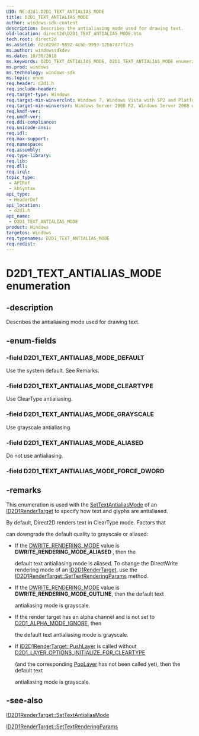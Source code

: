```yaml
---
UID: NE:d2d1.D2D1_TEXT_ANTIALIAS_MODE
title: D2D1_TEXT_ANTIALIAS_MODE
author: windows-sdk-content
description: Describes the antialiasing mode used for drawing text.
old-location: direct2d\D2D1_TEXT_ANTIALIAS_MODE.htm
tech.root: direct2d
ms.assetid: d2c829d7-9892-4cbb-9993-12bb7d77fc25
ms.author: windowssdkdev
ms.date: 10/30/2018
ms.keywords: D2D1_TEXT_ANTIALIAS_MODE, D2D1_TEXT_ANTIALIAS_MODE enumeration [Direct2D], D2D1_TEXT_ANTIALIAS_MODE_ALIASED, D2D1_TEXT_ANTIALIAS_MODE_CLEARTYPE, D2D1_TEXT_ANTIALIAS_MODE_DEFAULT, D2D1_TEXT_ANTIALIAS_MODE_GRAYSCALE, d2d1/D2D1_TEXT_ANTIALIAS_MODE, d2d1/D2D1_TEXT_ANTIALIAS_MODE_ALIASED, d2d1/D2D1_TEXT_ANTIALIAS_MODE_CLEARTYPE, d2d1/D2D1_TEXT_ANTIALIAS_MODE_DEFAULT, d2d1/D2D1_TEXT_ANTIALIAS_MODE_GRAYSCALE, direct2d.D2D1_TEXT_ANTIALIAS_MODE
ms.prod: windows
ms.technology: windows-sdk
ms.topic: enum
req.header: d2d1.h
req.include-header: 
req.target-type: Windows
req.target-min-winverclnt: Windows 7, Windows Vista with SP2 and Platform Update for Windows Vista [desktop apps \| UWP apps]
req.target-min-winversvr: Windows Server 2008 R2, Windows Server 2008 with SP2 and Platform Update for Windows Server 2008 [desktop apps \| UWP apps]
req.kmdf-ver: 
req.umdf-ver: 
req.ddi-compliance: 
req.unicode-ansi: 
req.idl: 
req.max-support: 
req.namespace: 
req.assembly: 
req.type-library: 
req.lib: 
req.dll: 
req.irql: 
topic_type:
 - APIRef
 - kbSyntax
api_type:
 - HeaderDef
api_location:
 - d2d1.h
api_name:
 - D2D1_TEXT_ANTIALIAS_MODE
product: Windows
targetos: Windows
req.typenames: D2D1_TEXT_ANTIALIAS_MODE
req.redist: 
---
```


# D2D1_TEXT_ANTIALIAS_MODE enumeration


## -description


Describes the antialiasing mode used for drawing text.


## -enum-fields




### -field D2D1_TEXT_ANTIALIAS_MODE_DEFAULT

Use the system default. See Remarks.


### -field D2D1_TEXT_ANTIALIAS_MODE_CLEARTYPE

Use ClearType antialiasing.


### -field D2D1_TEXT_ANTIALIAS_MODE_GRAYSCALE

Use grayscale antialiasing.


### -field D2D1_TEXT_ANTIALIAS_MODE_ALIASED

Do not use antialiasing.


### -field D2D1_TEXT_ANTIALIAS_MODE_FORCE_DWORD




## -remarks



This enumeration is used with the <a href="https://msdn.microsoft.com/be6161ed-d797-4090-9bf0-5d6ee11cac0e">SetTextAntialiasMode</a> of an <a href="https://msdn.microsoft.com/40629be9-5840-4bde-b369-56bbfd791775">ID2D1RenderTarget</a> to specify how text and glyphs are antialiased.

 By default, Direct2D renders text in ClearType mode. Factors that 

can downgrade the default quality to grayscale or aliased:

<ul>
<li>If the <a href="https://msdn.microsoft.com/c6b2c15a-be22-49ce-affd-1369e23f4d6b">DWRITE_RENDERING_MODE</a> value  is <b>DWRITE_RENDERING_MODE_ALIASED </b>, then the 

default text antialiasing mode is aliased.  To change the DirectWrite rendering mode of an <a href="https://msdn.microsoft.com/40629be9-5840-4bde-b369-56bbfd791775">ID2D1RenderTarget</a>, use the  <a href="https://msdn.microsoft.com/ab4b29a5-72a7-49dc-9131-696f888b0355">ID2D1RenderTarget::SetTextRenderingParams</a> method. </li>
<li>If the <a href="https://msdn.microsoft.com/c6b2c15a-be22-49ce-affd-1369e23f4d6b">DWRITE_RENDERING_MODE</a> value is <b>DWRITE_RENDERING_MODE_OUTLINE</b>, then the default text 

antialiasing mode is grayscale.</li>
<li>If the render target has an alpha channel and is not set to <a href="https://msdn.microsoft.com/f1b1e735-2e89-4dc1-9fee-dfb4626ef453">D2D1_ALPHA_MODE_IGNORE</a>, then 

the default text antialiasing mode is grayscale.</li>
<li>If <a href="https://msdn.microsoft.com/905e9c76-d09e-4df8-8343-520d856ec6b8">ID2D1RenderTarget::PushLayer</a>  is called without <a href="https://msdn.microsoft.com/d278211a-e99c-429d-9752-45c305f52ed8">D2D1_LAYER_OPTIONS_INITIALIZE_FOR_CLEARTYPE</a> 

(and the corresponding <a href="https://msdn.microsoft.com/6ab05160-4f42-477f-a5bf-f16863b0635c">PopLayer</a> has not  been called yet), then the default text 

antialiasing mode is grayscale.</li>
</ul>



## -see-also




<a href="https://msdn.microsoft.com/be6161ed-d797-4090-9bf0-5d6ee11cac0e">ID2D1RenderTarget::SetTextAntialiasMode</a>



<a href="https://msdn.microsoft.com/ab4b29a5-72a7-49dc-9131-696f888b0355">ID2D1RenderTarget::SetTextRenderingParams</a>
 

 

